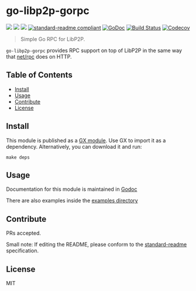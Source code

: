 # go-libp2p-gorpc

[![](https://img.shields.io/badge/made%20by-Protocol%20Labs-blue.svg?style=flat-square)](http://ipn.io)
[![](https://img.shields.io/badge/project-libp2p-blue.svg?style=flat-square)](http://github.com/libp2p/libp2p)
[![](https://img.shields.io/badge/freenode-%23ipfs-blue.svg?style=flat-square)](http://webchat.freenode.net/?channels=%23ipfs)
[![standard-readme compliant](https://img.shields.io/badge/standard--readme-OK-green.svg?style=flat-square)](https://github.com/RichardLitt/standard-readme)
[![GoDoc](https://godoc.org/github.com/hsanjuan/go-libp2p-gorpc?status.svg)](https://godoc.org/github.com/hsanjuan/go-libp2p-gorpc)
[![Build Status](https://travis-ci.org/hsanjuan/go-libp2p-gorpc.svg?branch=master)](https://travis-ci.org/hsanjuan/go-libp2p-gorpc)
[![Codecov](https://codecov.io/gh/libp2p/go-libp2p-gorpc/badge.svg)](https://codecov.io/gh/libp2p/go-libp2p-gorpc)

> Simple Go RPC for LibP2P.

`go-libp2p-gorpc` provides RPC support on top of LibP2P in the same way that [net/rpc](https://golang.org/pkg/net/rpc) does on HTTP.

## Table of Contents

- [Install](#install)
- [Usage](#usage)
- [Contribute](#contribute)
- [License](#license)

## Install

This module is published as a [GX module](https://github.com/whyrusleeping/gx-go). Use GX to import it as a dependency.
Alternatively, you can download it and run:

```
make deps
```

## Usage

Documentation for this module is maintained in [Godoc](https://godoc.org/github.com/hsanjuan/go-libp2p-gorpc)

There are also examples inside the [examples directory](./examples)

## Contribute

PRs accepted.

Small note: If editing the README, please conform to the [standard-readme](https://github.com/RichardLitt/standard-readme) specification.

## License

MIT
